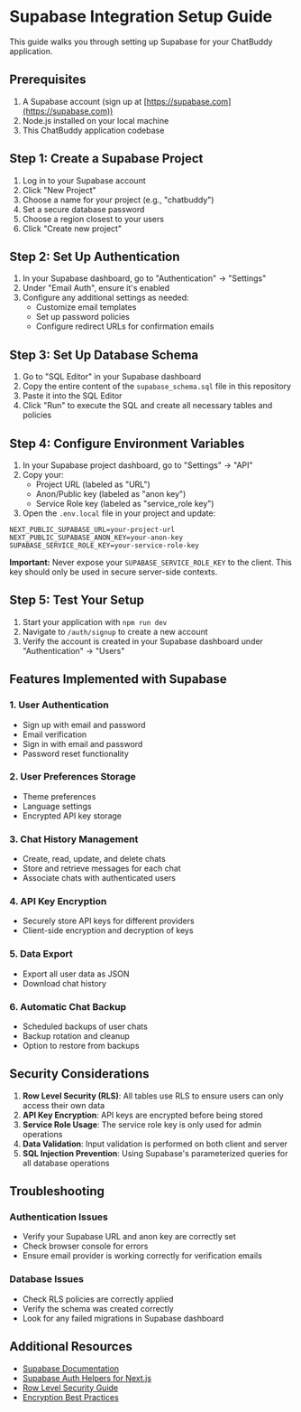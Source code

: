 # Supabase Integration Setup Guide

This guide walks you through setting up Supabase for your ChatBuddy application.

## Prerequisites

1. A Supabase account (sign up at [https://supabase.com](https://supabase.com))
2. Node.js installed on your local machine
3. This ChatBuddy application codebase

## Step 1: Create a Supabase Project

1. Log in to your Supabase account
2. Click "New Project"
3. Choose a name for your project (e.g., "chatbuddy")
4. Set a secure database password
5. Choose a region closest to your users
6. Click "Create new project"

## Step 2: Set Up Authentication

1. In your Supabase dashboard, go to "Authentication" -> "Settings"
2. Under "Email Auth", ensure it's enabled
3. Configure any additional settings as needed:
   - Customize email templates
   - Set up password policies
   - Configure redirect URLs for confirmation emails

## Step 3: Set Up Database Schema

1. Go to "SQL Editor" in your Supabase dashboard
2. Copy the entire content of the `supabase_schema.sql` file in this repository
3. Paste it into the SQL Editor
4. Click "Run" to execute the SQL and create all necessary tables and policies

## Step 4: Configure Environment Variables

1. In your Supabase project dashboard, go to "Settings" -> "API"
2. Copy your:
   - Project URL (labeled as "URL")
   - Anon/Public key (labeled as "anon key")
   - Service Role key (labeled as "service_role key")
3. Open the `.env.local` file in your project and update:

```
NEXT_PUBLIC_SUPABASE_URL=your-project-url
NEXT_PUBLIC_SUPABASE_ANON_KEY=your-anon-key
SUPABASE_SERVICE_ROLE_KEY=your-service-role-key
```

**Important:** Never expose your `SUPABASE_SERVICE_ROLE_KEY` to the client. This key should only be used in secure server-side contexts.

## Step 5: Test Your Setup

1. Start your application with `npm run dev`
2. Navigate to `/auth/signup` to create a new account
3. Verify the account is created in your Supabase dashboard under "Authentication" -> "Users"

## Features Implemented with Supabase

### 1. User Authentication
- Sign up with email and password
- Email verification
- Sign in with email and password
- Password reset functionality

### 2. User Preferences Storage
- Theme preferences
- Language settings
- Encrypted API key storage

### 3. Chat History Management
- Create, read, update, and delete chats
- Store and retrieve messages for each chat
- Associate chats with authenticated users

### 4. API Key Encryption
- Securely store API keys for different providers
- Client-side encryption and decryption of keys

### 5. Data Export
- Export all user data as JSON
- Download chat history

### 6. Automatic Chat Backup
- Scheduled backups of user chats
- Backup rotation and cleanup
- Option to restore from backups

## Security Considerations

1. **Row Level Security (RLS)**: All tables use RLS to ensure users can only access their own data
2. **API Key Encryption**: API keys are encrypted before being stored
3. **Service Role Usage**: The service role key is only used for admin operations
4. **Data Validation**: Input validation is performed on both client and server
5. **SQL Injection Prevention**: Using Supabase's parameterized queries for all database operations

## Troubleshooting

### Authentication Issues
- Verify your Supabase URL and anon key are correctly set
- Check browser console for errors
- Ensure email provider is working correctly for verification emails

### Database Issues
- Check RLS policies are correctly applied
- Verify the schema was created correctly
- Look for any failed migrations in Supabase dashboard

## Additional Resources

- [Supabase Documentation](https://supabase.com/docs)
- [Supabase Auth Helpers for Next.js](https://supabase.com/docs/guides/auth/auth-helpers/nextjs)
- [Row Level Security Guide](https://supabase.com/docs/guides/auth/row-level-security)
- [Encryption Best Practices](https://supabase.com/docs/guides/database/encrypting-data) 